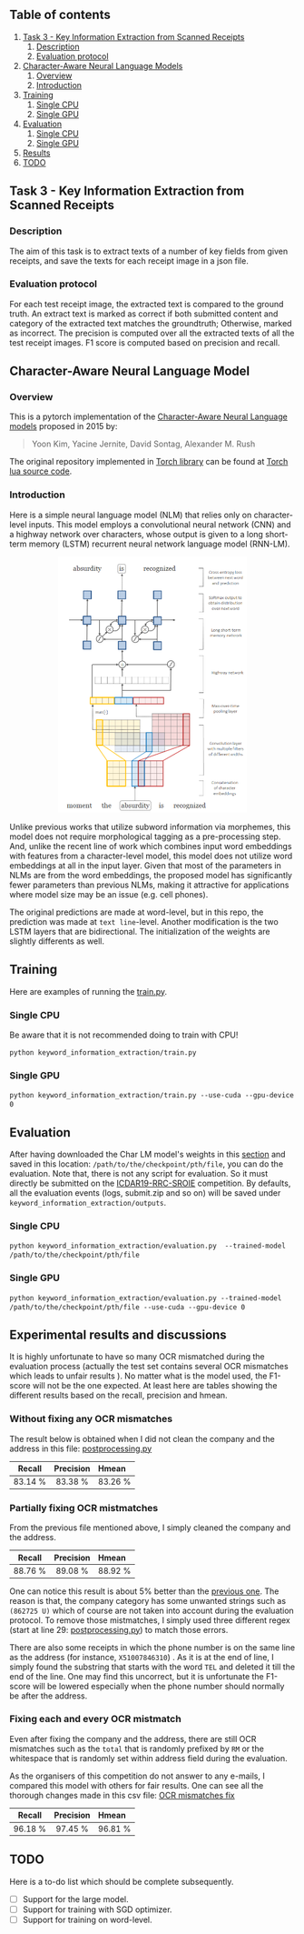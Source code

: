 ## Table of contents

1. [Task 3 - Key Information Extraction from Scanned Receipts](#task3-description)
    1. [Description](#description)
    2. [Evaluation protocol](#eval-protocol)
2. [Character-Aware Neural Language Models](#Model)
    1. [Overview](#overview)
    2. [Introduction](#intro)
3. [Training](#training)
    1. [Single CPU](#single-cpu-training)
    2. [Single GPU](#single-gpu-training)
4. [Evaluation](#evaluation)
    1. [Single CPU](#single-cpu-eval)
    2. [Single GPU](#single-gpu-eval)
5. [Results](#results)
6. [TODO](#todo)

## Task 3 - Key Information Extraction from Scanned Receipts <a name="task3-description"/>

### Description <a name="description"/>

The aim of this task is to extract texts of a number of key fields from given receipts, and save the texts for each
receipt image in a json file.

### Evaluation protocol <a name="eval-protocol"/>

For each test receipt image, the extracted text is compared to the ground truth. An extract text is marked as correct if
both submitted content and category of the extracted text matches the groundtruth; Otherwise, marked as incorrect. The
precision is computed over all the extracted texts of all the test receipt images. F1 score is computed based on
precision and recall.

## Character-Aware Neural Language Model  <a name="model"/>

### Overview <a name="overview"/>

This is a pytorch implementation of the [Character-Aware Neural Language models](https://arxiv.org/abs/1508.06615)
proposed in 2015 by:

> Yoon Kim, Yacine Jernite, David Sontag, Alexander M. Rush


The original repository implemented in [Torch library](https://github.com/torch/torch7) can be found
at [Torch lua source code](https://github.com/yoonkim/lstm-char-cnn).

### Introduction <a name="intro"/>

Here is a simple neural language model (NLM) that relies only on character-level inputs. This model employs a
convolutional neural network (CNN) and a highway network over characters, whose output is given to a long short-term
memory (LSTM) recurrent neural network language model (RNN-LM).

<div align=center><img src="./figures/charlm_architecture.png" height="450" title="Model architecture"/></div>

Unlike previous works that utilize subword information via morphemes, this model does not require morphological tagging
as a pre-processing step. And, unlike the recent line of work which combines input word embeddings with features from a
character-level model, this model does not utilize word embeddings at all in the input layer. Given that most of the
parameters in NLMs are from the word embeddings, the proposed model has significantly fewer parameters than previous
NLMs, making it attractive for applications where model size may be an issue (e.g. cell phones).

The original predictions are made at word-level, but in this repo, the prediction was made at `text line`-level. Another
modification is the two LSTM layers that are bidirectional. The initialization of the weights are slightly differents as
well.

## Training <a name="training"/>

Here are examples of running the [train.py](./train.py).

### Single CPU <a name="single-cpu-training"/>

Be aware that it is not recommended doing to train with CPU!

```
python keyword_information_extraction/train.py
```

### Single GPU <a name="single-gpu-training"/>

```
python keyword_information_extraction/train.py --use-cuda --gpu-device 0
```

## Evaluation <a name="evaluation"/>

After having downloaded the Char LM model's weights in this [section](../README.md#results) and saved in this
location: `/path/to/the/checkpoint/pth/file`, you can do the evaluation. Note that, there is not any script for
evaluation. So it must directly be submitted on the [ICDAR19-RRC-SROIE](https://rrc.cvc.uab.es/?ch=13) competition. By defaults,
all the evaluation events (logs, submit.zip and so on) will be saved under `keyword_information_extraction/outputs`.

### Single CPU <a name="single-cpu-eval"/>

```
python keyword_information_extraction/evaluation.py  --trained-model /path/to/the/checkpoint/pth/file
```

### Single GPU <a name="single-gpu-eval"/>

```
python keyword_information_extraction/evaluation.py --trained-model /path/to/the/checkpoint/pth/file --use-cuda --gpu-device 0
```

## Experimental results and discussions <a name="results"/>

It is highly unfortunate to have so many OCR mismatched during the evaluation process (actually the test set contains
several OCR mismatches which leads to unfair results ). No matter what is the model used, the F1-score will not be the
one expected. At least here are tables showing the different results based on the recall, precision and hmean.

### Without fixing any OCR mismatches <a name="no-fixing-ocr-mismatches"/>

The result below is obtained when I did not clean the company and the address in this file: [postprocessing.py](./data/postprocessing/sroie_postprocessing.py)

|  Recall |  Precision  |  Hmean  |
| :------:| :---------: | :-------|
| 83.14 % |   83.38 %   | 83.26 % |

### Partially fixing OCR mistmatches

From the previous file mentioned above, I simply cleaned the company and the address.

|  Recall | Precision |  Hmean  |
| :------:| :-------: | :-------|
| 88.76 % |  89.08 %  | 88.92 % |

One can notice this result is about 5% better than the [previous one](#no-fixing-ocr-mismatches). The reason is that,
the company category has some unwanted strings such as `(862725 U)` which of course are not taken into account during
the evaluation protocol. To remove those mistmatches, I simply used three different regex (start at line
29: [postprocessing.py](./data/postprocessing/sroie_postprocessing.py)) to match those errors.

There are also some receipts in which the phone number is on the same line as the address (for instance, `X51007846310`)
. As it is at the end of line, I simply found the substring that starts with the word `TEL` and deleted it till the end
of the line. One may find this uncorrect, but it is unfortunate the F1-score will be lowered especially when the phone
number should normally be after the address.

### Fixing each and every OCR mistmatch

Even after fixing the company and the address, there are still OCR mismatches such as the `total` that is randomly
prefixed by `RM` or the whitespace that is randomly set within address field during the evaluation.

As the organisers of this competition do not answer to any e-mails, I compared this model with others for fair results.
One can see all the thorough changes made in this csv
file: [OCR mismatches fix](data/datasets/sroie2019/submission/fix_ocr_mismatches.csv)

|  Recall | Precision |  Hmean  |
| :------:| :-------: | :-------|
| 96.18 % |  97.45 %  | 96.81 % |


## TODO <a name="todo"/>

Here is a to-do list which should be complete subsequently.

* [ ] Support for the large model.
* [ ] Support for training with SGD optimizer.
* [ ] Support for training on word-level.